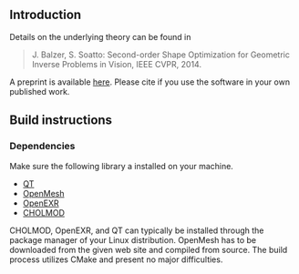 ## Introduction

Details on the underlying theory can be found in

> J. Balzer, S. Soatto: Second-order Shape Optimization for Geometric Inverse Problems in Vision, IEEE CVPR, 2014.

A preprint is available [here](http://arxiv.org/abs/1311.2626). Please cite if you use the software in your own published work.

## Build instructions ##

### Dependencies ###

Make sure the following library a installed on your machine. 

- [QT](http://qt-project.org/) 
- [OpenMesh](http://www.openmesh.org/‎)
- [OpenEXR](http://www.openexr.com/)
- [CHOLMOD](http://www.cise.ufl.edu/research/sparse/cholmod/)

CHOLMOD, OpenEXR, and QT can typically be installed through the package manager
of your Linux distribution. OpenMesh has to be downloaded from the given web site
and compiled from source. The build process utilizes CMake and present no major
difficulties.



